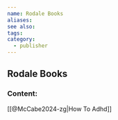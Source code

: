 ```yaml
---
name: Rodale Books
aliases:
see also:
tags:
category:
  - publisher
---
```


## Rodale Books

### Content:
[[@McCabe2024-zg|How To Adhd]]